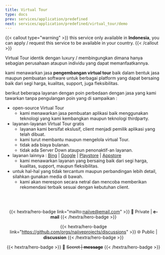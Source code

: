 ```yaml
---
title: Virtual Tour
type: docs
prev: services/application/predefined
next: services/application/predefined/virtual_tour/demo
---
```


{{< callout type="warning" >}}
  this service only available in **Indonesia**, you can apply / request this service to be available in your country.
{{< /callout >}}

Virtual Tour identik dengan luxury / membingungkan dimana hanya sebagian perusahaan ataupun individu yang dapat memanfaatkannya.

kami menawarkan jasa **pengembangan virtual tour** baik dalam bentuk jasa maupun pembuatan software untuk berbagai platform yang dapat bersaing baik dari segi harga, kualitas, support, juga fleksibilitas.

berikut beberapa layanan dengan poin perbedaan dengan jasa yang kami tawarkan tanpa pengulangan poin yang di sampaikan :

- open-source Virtual Tour
  - kami menawarkan jasa pembuatan aplikasi baik menggunakan teknologi yang kami kembangkan maupun teknologi thirdparty.
- layanan-layanan Virtual Tour gratis
  - layanan kami bersifat ekslusif, client menjadi pemilik aplikasi yang telah dibuat.
  - kami turut membantu maupun mengelola virtual Tour.
  - tidak ada biaya bulanan.
  - tidak ada Server Down ataupun penonaktif-an layanan.
- layanan lainnya : [Bing](https://www.bing.com/search?pglt=161&q=virtual+tour) | [Google](https://www.google.com/search?q=virtual+tour) | [Playstore](https://play.google.com/store/search?q=virtual%20tour&c=apps) | [Appstore](https://www.apple.com/us/search/virtual-tour?src=serp)
  - kami menawarkan layanan yang bersaing baik dari segi harga, kualitas, support, maupun fleksibilitas.
- untuk hal-hal yang tidak tercantum maupun perbandingan lebih detail, silahkan gunakan media di bawah.
  - kami akan merespon secara netral dan mencoba memberikan rekomendasi terbaik sesuai dengan kebutuhan client.

<div style="text-align: center;"><br><br>

{{< hextra/hero-badge link="mailto:naiive@email.com" >}}
🔐 Private | **e-mail**
{{< /hextra/hero-badge >}}

{{< hextra/hero-badge link="https://github.com/orgs/naiiveprojects/discussions" >}}
🌐 Public | **discussion**
{{< /hextra/hero-badge >}}

{{< hextra/hero-badge >}}
🔑 ~~Secret | **message**~~
{{< /hextra/hero-badge >}}

</div>
